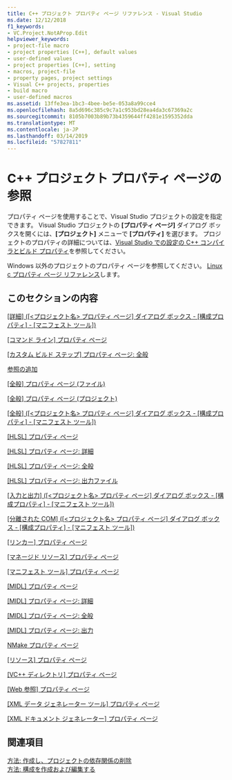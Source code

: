 ```yaml
---
title: C++ プロジェクト プロパティ ページ リファレンス - Visual Studio
ms.date: 12/12/2018
f1_keywords:
- VC.Project.NotAProp.Edit
helpviewer_keywords:
- project-file macro
- project properties [C++], default values
- user-defined values
- project properties [C++], setting
- macros, project-file
- property pages, project settings
- Visual C++ projects, properties
- build macro
- user-defined macros
ms.assetid: 13ffe3ea-1bc3-4bee-be5e-053a8a99cce4
ms.openlocfilehash: 8a5d696c385c9c7a1c953bd28ea4da3c67369a2c
ms.sourcegitcommit: 8105b7003b89b73b4359644ff4281e1595352dda
ms.translationtype: MT
ms.contentlocale: ja-JP
ms.lasthandoff: 03/14/2019
ms.locfileid: "57827811"
---
```

# <a name="c-project-property-page-reference"></a>C++ プロジェクト プロパティ ページの参照

プロパティ ページを使用することで、Visual Studio プロジェクトの設定を指定できます。 Visual Studio プロジェクトの **[プロパティ ページ]** ダイアログ ボックスを開くには、**[プロジェクト]** メニューで **[プロパティ]** を選びます。 プロジェクトのプロパティの詳細については、[Visual Studio での設定の C++ コンパイラとビルド プロパティ](../working-with-project-properties.md)を参照してください。

Windows 以外のプロジェクトのプロパティ ページを参照してください。 [Linux c プロパティ ページ リファレンス](../../linux/prop-pages-linux.md)します。

## <a name="in-this-section"></a>このセクションの内容

[[詳細] ([\<プロジェクト名> プロパティ ページ] ダイアログ ボックス - [構成プロパティ] - [マニフェスト ツール])](advanced-manifest-tool.md)

[[コマンド ライン] プロパティ ページ](command-line-property-pages.md)

[[カスタム ビルド ステップ] プロパティ ページ: 全般](custom-build-step-property-page-general.md)

[参照の追加](../adding-references-in-visual-cpp-projects.md)

[[全般] プロパティ ページ (ファイル)](general-property-page-file.md)

[[全般] プロパティ ページ (プロジェクト)](general-property-page-project.md)

[[全般] ([\<プロジェクト名> プロパティ ページ] ダイアログ ボックス - [構成プロパティ] - [マニフェスト ツール])](general-manifest-tool-configuration-properties.md)

[[HLSL] プロパティ ページ](hlsl-property-pages.md)

[[HLSL] プロパティ ページ: 詳細](hlsl-property-pages-advanced.md)

[[HLSL] プロパティ ページ: 全般](hlsl-property-pages-general.md)

[[HLSL] プロパティ ページ: 出力ファイル](hlsl-property-pages-output-files.md)

[[入力と出力] ([\<プロジェクト名> プロパティ ページ] ダイアログ ボックス - [構成プロパティ] - [マニフェスト ツール])](input-and-output-manifest-tool.md)

[[分離された COM] ([\<プロジェクト名> プロパティ ページ] ダイアログ ボックス - [構成プロパティ] - [マニフェスト ツール])](isolated-com-manifest-tool.md)

[[リンカー] プロパティ ページ](linker-property-pages.md)

[[マネージド リソース] プロパティ ページ](managed-resources-property-page.md)

[[マニフェスト ツール] プロパティ ページ](manifest-tool-property-pages.md)

[[MIDL] プロパティ ページ](midl-property-pages.md)

[[MIDL] プロパティ ページ: 詳細](midl-property-pages-advanced.md)

[[MIDL] プロパティ ページ: 全般](midl-property-pages-general.md)

[[MIDL] プロパティ ページ: 出力](midl-property-pages-output.md)

[NMake プロパティ ページ](nmake-property-page.md)

[[リソース] プロパティ ページ](resources-property-pages.md)

[[VC++ ディレクトリ] プロパティ ページ](vcpp-directories-property-page.md)

[[Web 参照] プロパティ ページ](web-references-property-page.md)

[[XML データ ジェネレーター ツール] プロパティ ページ](xml-data-generator-tool-property-page.md)

[[XML ドキュメント ジェネレーター] プロパティ ページ](xml-document-generator-tool-property-pages.md)

## <a name="see-also"></a>関連項目

[方法: 作成し、プロジェクトの依存関係の削除](/visualstudio/ide/how-to-create-and-remove-project-dependencies)<br>
[方法: 構成を作成および編集する](/visualstudio/ide/how-to-create-and-edit-configurations)
